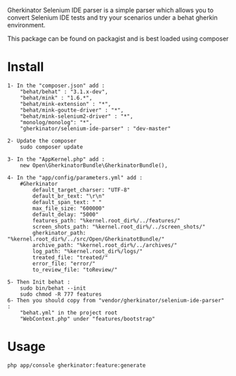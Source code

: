 Gherkinator Selenium IDE parser is a simple parser which allows you to convert Selenium IDE tests and
try your scenarios under a behat gherkin environment.

This package can be found on packagist and is best loaded using composer

Install
=======
    1- In the "composer.json" add :
        "behat/behat" : "3.1.x-dev",
        "behat/mink" : "1.6.*",
        "behat/mink-extension" : "*",
        "behat/mink-goutte-driver" : "*",
        "behat/mink-selenium2-driver" : "*",
        "monolog/monolog": "*",
        "gherkinator/selenium-ide-parser" : "dev-master"
    
    2- Update the composer
        sudo composer update

    3- In the "AppKernel.php" add :
        new Open\GherkinatorBundle\GherkinatorBundle(),

    4- In the "app/config/parameters.yml" add :
        #Gherkinator
            default_target_charser: "UTF-8"
            default_br_text: "\r\n"
            default_span_text: " "
            max_file_size: "600000"
            default_delay: "5000"
            features_path: "%kernel.root_dir%/../features/"
            screen_shots_path: "%kernel.root_dir%/../screen_shots/"
            gherkinator_path: "%kernel.root_dir%/../src/Open/GherkinatotBundle/"
            archive_path: "%kernel.root_dir%/../archives/"
            log_path: "%kernel.root_dir%/logs/"
            treated_file: "treated/"
            error_file: "error/"
            to_review_file: "toReview/"
    
    5- Then Init behat :
        sudo bin/behat --init
        sudo chmod -R 777 features
    6- Then you should copy from "vendor/gherkinator/selenium-ide-parser" :
        "behat.yml" in the project root
        "WebContext.php" under "features/bootstrap"

Usage
=====
    php app/console gherkinator:feature:generate